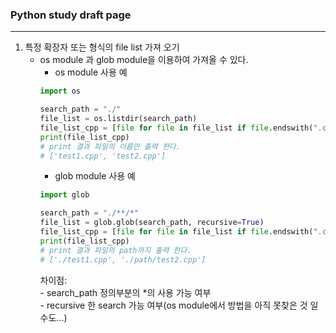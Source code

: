 ### Python study draft page
---
1. 특정 확장자 또는 형식의 file list 가져 오기
    - os module 과 glob module을 이용하여 가져올 수 있다.  
        - os module 사용 예
        ```python
        import os
        
        search_path = "./"
        file_list = os.listdir(search_path)
        file_list_cpp = [file for file in file_list if file.endswith(".cpp")]
        print(file_list_cpp)
        # print 결과 파일의 이름만 출력 한다.
        # ['test1.cpp', 'test2.cpp']
        ```
        - glob module 사용 예
        ```python
        import glob

        search_path = "./**/*"
        file_list = glob.glob(search_path, recursive=True)
        file_list_cpp = [file for file in file_list if file.endswith(".cpp")]
        print(file_list_cpp)
        # print 결과 파일의 path까지 출력 한다.
        # ['./test1.cpp', './path/test2.cpp']
        ```
        차이점:   
            - search_path 정의부분의 *의 사용 가능 여부  
            - recursive 한 search 가능 여부(os module에서 방법을 아직 못찾은 것 일수도...)


